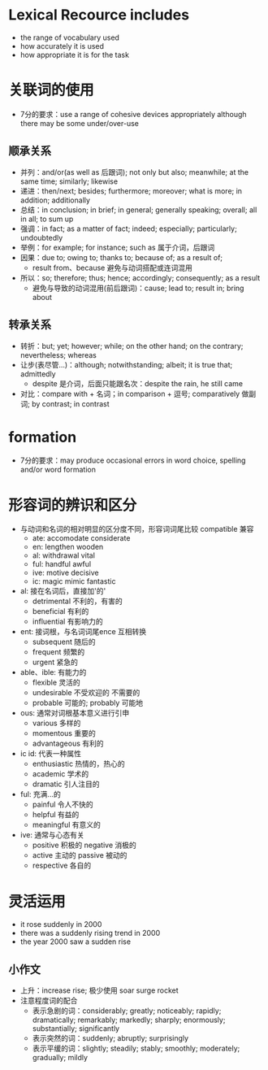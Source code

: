 # Lexical Recource includes

* the range of vocabulary used
* how accurately it is used
* how appropriate it is for the task

# 关联词的使用

* 7分的要求：use a range of cohesive devices appropriately although there may be some under/over-use

## 顺承关系

* 并列：and/or(as well as 后跟词); not only but also; meanwhile; at the same time; similarly; likewise
* 递进：then/next; besides; furthermore; moreover; what is more; in addition; additionally
* 总结：in conclusion; in brief; in general; generally speaking; overall; all in all; to sum up
* 强调：in fact; as a matter of fact; indeed; especially; particularly; undoubtedly
* 举例：for example; for instance; such as 属于介词，后跟词
* 因果：due to; owing to; thanks to; because of; as a result of;
  * result from、because 避免与动词搭配或连词混用
* 所以：so; therefore; thus; hence; accordingly; consequently; as a result
  * 避免与导致的动词混用(前后跟词)：cause; lead to; result in; bring about

## 转承关系

* 转折：but; yet; however; while; on the other hand; on the contrary; nevertheless; whereas
* 让步(表尽管...)：although; notwithstanding; albeit; it is true that; admittedly
  * despite 是介词，后面只能跟名次：despite the rain, he still came
* 对比：compare with + 名词；in comparison + 逗号; comparatively 做副词; by contrast; in contrast

# formation

* 7分的要求：may produce occasional errors in word choice, spelling and/or word formation

# 形容词的辨识和区分

* 与动词和名词的相对明显的区分度不同，形容词词尾比较 compatible 兼容
  * ate: accomodate considerate
  * en: lengthen wooden
  * al: withdrawal vital
  * ful: handful awful
  * ive: motive decisive
  * ic: magic mimic fantastic
* al: 接在名词后，直接加'的'
  * detrimental 不利的，有害的
  * beneficial 有利的
  * influential 有影响力的
* ent: 接词根，与名词词尾ence 互相转换
  * subsequent 随后的
  * frequent 频繁的
  * urgent 紧急的
* able、ible: 有能力的
  * flexible 灵活的
  * undesirable 不受欢迎的 不需要的
  * probable 可能的; probably 可能地
* ous: 通常对词根基本意义进行引申
  * various 多样的
  * momentous 重要的
  * advantageous 有利的
* ic id: 代表一种属性
  * enthusiastic 热情的，热心的
  * academic 学术的
  * dramatic 引人注目的
* ful: 充满...的
  * painful 令人不快的
  * helpful 有益的
  * meaningful 有意义的
* ive: 通常与心态有关
  * positive 积极的 negative 消极的
  * active 主动的 passive 被动的
  * respective 各自的

# 灵活运用

* it rose suddenly in 2000
* there was a suddenly rising trend in 2000
* the year 2000 saw a sudden rise

## 小作文

* 上升：increase rise; 极少使用 soar surge rocket
* 注意程度词的配合
  * 表示急剧的词：considerably; greatly; noticeably; rapidly; dramatically; remarkably; markedly; sharply; enormously; substantially; significantly
  * 表示突然的词：suddenly; abruptly; surprisingly
  * 表示平缓的词：slightly; steadily; stably; smoothly; moderately; gradually; mildly
